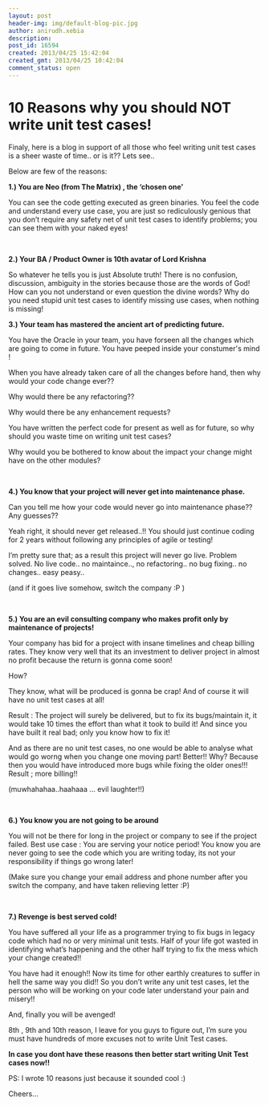 ```yaml
---
layout: post
header-img: img/default-blog-pic.jpg
author: anirudh.xebia
description: 
post_id: 16594
created: 2013/04/25 15:42:04
created_gmt: 2013/04/25 10:42:04
comment_status: open
---
```


# 10 Reasons why you should NOT write unit test cases!

Finaly, here is a blog in support of all those who feel writing unit test cases is a sheer waste of time.. or is it?? Lets see.. 

Below are few of the reasons: 

**1.) You are Neo (from The Matrix) , the ‘chosen one’**

You can see the code getting executed as green binaries. You feel the code and understand every use case, you are just so rediculously genious that you don’t require any safety net of unit test cases to identify problems; you can see them with your naked eyes! 

 

**2.) Your BA / Product Owner is 10th avatar of Lord Krishna**

So whatever he tells you is just Absolute truth! There is no confusion, discussion, ambiguity in the stories because those are the words of God! How can you not understand or even question the divine words? Why do you need stupid unit test cases to identify missing use cases, when nothing is missing! 

**3.) Your team has mastered the ancient art of predicting future.**

You have the Oracle in your team, you have forseen all the changes which are going to come in future. You have peeped inside your constumer's mind ! 

When you have already taken care of all the changes before hand, then why would your code change ever?? 

Why would there be any refactoring?? 

Why would there be any enhancement requests? 

You have written the perfect code for present as well as for future, so why should you waste time on writing unit test cases? 

Why would you be bothered to know about the impact your change might have on the other modules? 

 

**4.) You know that your project will never get into maintenance phase.**

Can you tell me how your code would never go into maintenance phase?? Any guesses?? 

Yeah right, it should never get released..!! You should just continue coding for 2 years without following any principles of agile or testing! 

I’m pretty sure that; as a result this project will never go live. Problem solved. No live code.. no maintaince.., no refactoring.. no bug fixing.. no changes.. easy peasy.. 

(and if it goes live somehow, switch the company :P ) 

 

**5.) You are an evil consulting company who makes profit only by maintenance of projects!**

Your company has bid for a project with insane timelines and cheap billing rates. They know very well that its an investment to deliver project in almost no profit because the return is gonna come soon! 

How? 

They know, what will be produced is gonna be crap! And of course it will have no unit test cases at all! 

Result : The project will surely be delivered, but to fix its bugs/maintain it, it would take 10 times the effort than what it took to build it! And since you have built it real bad; only you know how to fix it! 

And as there are no unit test cases, no one would be able to analyse what would go worng when you change one moving part! Better!! Why? Because then you would have introduced more bugs while fixing the older ones!!! Result ; more billing!! 

(muwhahahaa..haahaaa ... evil laughter!!) 

 

**6.) You know you are not going to be around**

You will not be there for long in the project or company to see if the project failed. Best use case : You are serving your notice period! You know you are never going to see the code which you are writing today, its not your responsibility if things go wrong later! 

(Make sure you change your email address and phone number after you switch the company, and have taken relieving letter :P) 

 

**7.) Revenge is best served cold!**

You have suffered all your life as a programmer trying to fix bugs in legacy code which had no or very minimal unit tests. Half of your life got wasted in identifying what’s happening and the other half trying to fix the mess which your change created!! 

You have had it enough!! Now its time for other earthly creatures to suffer in hell the same way you did!! So you don’t write any unit test cases, let the person who will be working on your code later understand your pain and misery!! 

And, finally you will be avenged! 

8th , 9th and 10th reason, I leave for you guys to figure out, I’m sure you must have hundreds of more excuses not to write Unit Test cases. 

**In case you dont have these reasons then better start writing Unit Test cases now!!**

PS: I wrote 10 reasons just because it sounded cool :) 

Cheers...